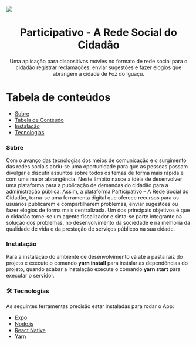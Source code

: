 <img src="https://img.shields.io/static/v1?label=Participativo&message=A+Rede+Social+do+Cidadao&color=0371B6&style=for-the-badge&logo=ghost"/>

<h1 align="center">Participativo - A Rede Social do Cidadão</h1>

<p align="center">Uma aplicação para dispositivos móvies
no formato de rede social para o cidadão registrar
reclamações, enviar sugestões e fazer elogios que
abrangem a cidade de Foz do Iguaçu.</p>

Tabela de conteúdos
=================
<!--ts-->
   * [Sobre](#Sobre)
   * [Tabela de Conteudo](#tabela-de-conteudo)
   * [Instalação](#instalacao)
   * [Tecnologias](#tecnologias)
<!--te-->

### Sobre

Com o avanço das tecnologias dos meios de comunicação e o
surgimento das redes sociais abriu-se uma oportunidade para que as pessoas
possam divulgar e discutir assuntos sobre todos os temas de forma mais
rápida e com uma maior abrangência. Neste âmbito nasce a idéia de
desenvolver uma plataforma para a publicação de demandas do cidadão para
a administração pública. Assim, a plataforma Participativo – A Rede Social
do Cidadão, torna-se uma ferramenta digital que oferece recursos para os
usuários publicarem e compartilharem problemas, enviar sugestões ou fazer
elogios de forma mais centralizada. Um dos principais objetivos é que o
cidadão torne-se um agente fiscalizador e sinta-se parte integrante na solução
dos problemas, no desenvolvimento da sociedade e na melhoria da qualidade
de vida e da prestação de serviços públicos na sua cidade. 

### Instalação

Para a instalação do ambiente de desenvolvimento vá até a pasta raiz do projeto e execute o comando <b>yarn install</b> 
para instalar as dependências do projeto, quando acabar a instalação execute o comando <b>yarn start</b> para executar o servidor.

### 🛠 Tecnologias

As seguintes ferramentas precisão estar instaladas para rodar o App:

- [Expo](https://expo.io/)
- [Node.js](https://nodejs.org/en/)
- [React Native](https://reactnative.dev/)
- [Yarn](https://yarnpkg.com/)
